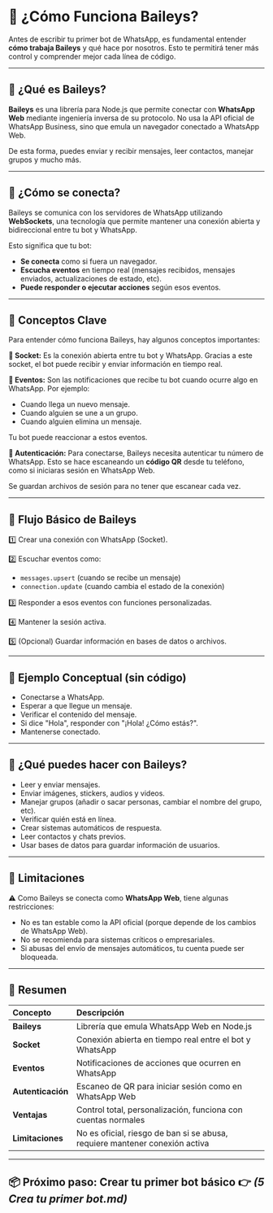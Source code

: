 # 📡 ¿Cómo Funciona Baileys?

Antes de escribir tu primer bot de WhatsApp, es fundamental entender **cómo trabaja Baileys** y qué hace por nosotros. Esto te permitirá tener más control y comprender mejor cada línea de código.

---

## 📌 ¿Qué es Baileys?

**Baileys** es una librería para Node.js que permite conectar con **WhatsApp Web** mediante ingeniería inversa de su protocolo. No usa la API oficial de WhatsApp Business, sino que emula un navegador conectado a WhatsApp Web.

De esta forma, puedes enviar y recibir mensajes, leer contactos, manejar grupos y mucho más.

---

## 📌 ¿Cómo se conecta?

Baileys se comunica con los servidores de WhatsApp utilizando **WebSockets**, una tecnología que permite mantener una conexión abierta y bidireccional entre tu bot y WhatsApp.

Esto significa que tu bot:

- **Se conecta** como si fuera un navegador.
- **Escucha eventos** en tiempo real (mensajes recibidos, mensajes enviados, actualizaciones de estado, etc).
- **Puede responder o ejecutar acciones** según esos eventos.

---

## 📌 Conceptos Clave

Para entender cómo funciona Baileys, hay algunos conceptos importantes:

**📌 Socket:**
Es la conexión abierta entre tu bot y WhatsApp. Gracias a este socket, el bot puede recibir y enviar información en tiempo real.

**📌 Eventos:**
Son las notificaciones que recibe tu bot cuando ocurre algo en WhatsApp. Por ejemplo:

- Cuando llega un nuevo mensaje.
- Cuando alguien se une a un grupo.
- Cuando alguien elimina un mensaje.

Tu bot puede reaccionar a estos eventos.

**📌 Autenticación:**
Para conectarse, Baileys necesita autenticar tu número de WhatsApp. Esto se hace escaneando un **código QR** desde tu teléfono, como si iniciaras sesión en WhatsApp Web.

Se guardan archivos de sesión para no tener que escanear cada vez.

---

## 📌 Flujo Básico de Baileys

1️⃣ Crear una conexión con WhatsApp (Socket).

2️⃣ Escuchar eventos como:

- `messages.upsert` (cuando se recibe un mensaje)
- `connection.update` (cuando cambia el estado de la conexión)

3️⃣ Responder a esos eventos con funciones personalizadas.

4️⃣ Mantener la sesión activa.

5️⃣ (Opcional) Guardar información en bases de datos o archivos.

---

## 📌 Ejemplo Conceptual (sin código)

- Conectarse a WhatsApp.
- Esperar a que llegue un mensaje.
- Verificar el contenido del mensaje.
- Si dice "Hola", responder con "¡Hola! ¿Cómo estás?".
- Mantenerse conectado.

---

## 📌 ¿Qué puedes hacer con Baileys?

- Leer y enviar mensajes.
- Enviar imágenes, stickers, audios y videos.
- Manejar grupos (añadir o sacar personas, cambiar el nombre del grupo, etc).
- Verificar quién está en línea.
- Crear sistemas automáticos de respuesta.
- Leer contactos y chats previos.
- Usar bases de datos para guardar información de usuarios.

---

## 📌 Limitaciones

⚠️ Como Baileys se conecta como **WhatsApp Web**, tiene algunas restricciones:

- No es tan estable como la API oficial (porque depende de los cambios de WhatsApp Web).
- No se recomienda para sistemas críticos o empresariales.
- Si abusas del envío de mensajes automáticos, tu cuenta puede ser bloqueada.

---

## 📌 Resumen

| Concepto         | Descripción                                                 |
|:-----------------|:------------------------------------------------------------|
| **Baileys**      | Librería que emula WhatsApp Web en Node.js                  |
| **Socket**       | Conexión abierta en tiempo real entre el bot y WhatsApp     |
| **Eventos**      | Notificaciones de acciones que ocurren en WhatsApp          |
| **Autenticación**| Escaneo de QR para iniciar sesión como en WhatsApp Web      |
| **Ventajas**     | Control total, personalización, funciona con cuentas normales|
| **Limitaciones** | No es oficial, riesgo de ban si se abusa, requiere mantener conexión activa|

---

## 📦 Próximo paso: Crear tu primer bot básico 👉 *(5 Crea tu primer bot.md)*
